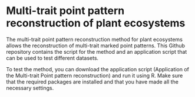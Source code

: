 # Multi-trait point pattern reconstruction of plant ecosystems

The multi-trait point pattern reconstruction method for plant ecosystems allows the reconstruction of multi-trait marked point patterns. This Github repository contains the script for the method and an application script that can be used to test different datasets.

To test the method, you can download the application script (Application of the Multi-trait Point pattern reconstruction) and run it using R. Make sure that the required packages are installed and that you have made all the necessary settings.   
